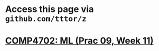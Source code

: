 # Access this page via `github.com/tttor/z`
# [COMP4702: ML (Prac 09, Week 11)](https://gist.github.com/tttor/2e750b32f1b07a1e32f5a355542fa87f)
